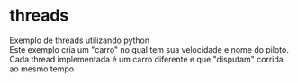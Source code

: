# threads
Exemplo de threads utilizando python  
Este exemplo cria um "carro" no qual tem sua velocidade e nome do piloto. Cada thread implementada é um carro diferente e que "disputam" corrida ao mesmo tempo
